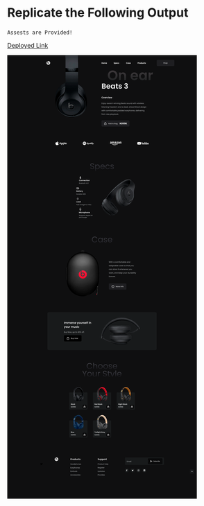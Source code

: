 # Replicate the Following Output

`Assests are Provided!`

[Deployed Link](https://beats-landing-page3.netlify.app/)

![Project 5](./Main%20Landing%20page.png)
